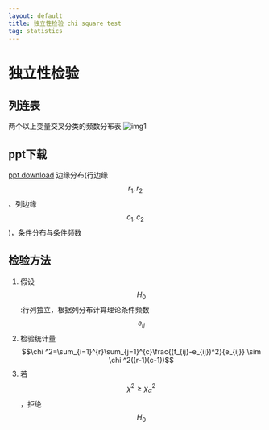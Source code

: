 ```yaml
---
layout: default
title: 独立性检验 chi square test
tag: statistics
---
```

# 独立性检验
## 列连表
两个以上变量交叉分类的频数分布表
![img1]({{"/images/2018-05-02-chiSquareTest/union_table.png"}})
## ppt下载
[ppt download](/download/goodnessOfFit.pdf)
边缘分布(行边缘$$r_1,r_2$$、列边缘$$c_1,c_2$$)，条件分布与条件频数
## 检验方法
1. 假设$$H_0$$:行列独立，根据列分布计算理论条件频数$$e_{ij}$$
2. 检验统计量$$\chi ^2=\sum_{i=1}^{r}\sum_{j=1}^{c}\frac{(f_{ij}-e_{ij})^2}{e_{ij}} \sim \chi ^2((r-1)(c-1))$$
3. 若$$\chi ^2\ge \chi _\alpha ^2$$，拒绝$$H_0$$

